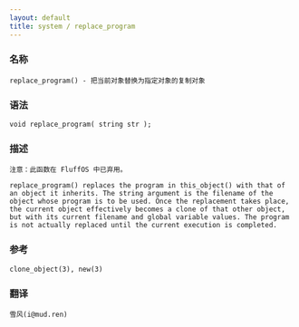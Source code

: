```yaml
---
layout: default
title: system / replace_program
---
```


### 名称

    replace_program() - 把当前对象替换为指定对象的复制对象

### 语法

    void replace_program( string str );

### 描述

    注意：此函数在 FluffOS 中已弃用。

    replace_program() replaces the program in this_object() with that of an object it inherits. The string argument is the filename of the object whose program is to be used. Once the replacement takes place, the current object effectively becomes a clone of that other object, but with its current filename and global variable values. The program is not actually replaced until the current execution is completed.

### 参考

    clone_object(3), new(3)

### 翻译

    雪风(i@mud.ren)
